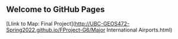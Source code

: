 ## Welcome to GitHub Pages
[Llink to Map: Final Project](http://UBC-GEOS472-Spring2022.github.io/FProject-G6/Major International Airports.html)
